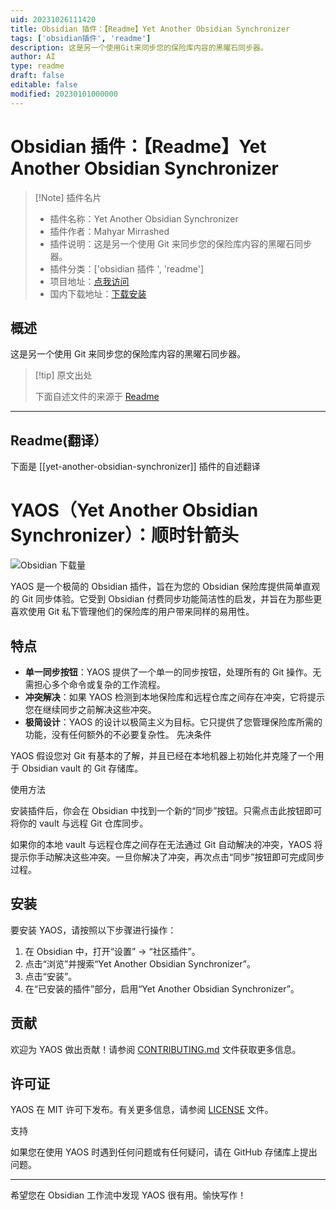 ```yaml
---
uid: 20231026111420
title: Obsidian 插件：【Readme】Yet Another Obsidian Synchronizer
tags: ['obsidian插件', 'readme']
description: 这是另一个使用Git来同步您的保险库内容的黑曜石同步器。
author: AI
type: readme
draft: false
editable: false
modified: 20230101000000
---
```


# Obsidian 插件：【Readme】Yet Another Obsidian Synchronizer

> [!Note] 插件名片
> - 插件名称：Yet Another Obsidian Synchronizer
> - 插件作者：Mahyar Mirrashed
> - 插件说明：这是另一个使用 Git 来同步您的保险库内容的黑曜石同步器。
> - 插件分类：['obsidian 插件 ', 'readme']
> - 项目地址：[点我访问](https://github.com/mahyarmirrashed/yaos)
> - 国内下载地址：[下载安装](https://pkmer.cn/products/plugin/pluginMarket/?yet-another-obsidian-synchronizer)

## 概述

这是另一个使用 Git 来同步您的保险库内容的黑曜石同步器。

> [!tip] 原文出处
>
>下面自述文件的来源于 [Readme](https://ghproxy.net/https://raw.githubusercontent.com/mahyarmirrashed/yaos/main/README.md)

---

## Readme(翻译）

下面是 [[yet-another-obsidian-synchronizer]] 插件的自述翻译

# YAOS（Yet Another Obsidian Synchronizer）：顺时针箭头

![Obsidian 下载量](https://img.shields.io/badge/dynamic/json?logo=obsidian&color=%23483699&label=downloads&query=%24%5B%22yet-another-obsidian-synchronizer%22%5D.downloads&url=https%3A%2F%2Fraw.githubusercontent.com%2Fobsidianmd%2Fobsidian-releases%2Fmaster%2Fcommunity-plugin-stats.json)

YAOS 是一个极简的 Obsidian 插件，旨在为您的 Obsidian 保险库提供简单直观的 Git 同步体验。它受到 Obsidian 付费同步功能简洁性的启发，并旨在为那些更喜欢使用 Git 私下管理他们的保险库的用户带来同样的易用性。

## 特点

- **单一同步按钮**：YAOS 提供了一个单一的同步按钮，处理所有的 Git 操作。无需担心多个命令或复杂的工作流程。
- **冲突解决**：如果 YAOS 检测到本地保险库和远程仓库之间存在冲突，它将提示您在继续同步之前解决这些冲突。
- **极简设计**：YAOS 的设计以极简主义为目标。它只提供了您管理保险库所需的功能，没有任何额外的不必要复杂性。
先决条件

YAOS 假设您对 Git 有基本的了解，并且已经在本地机器上初始化并克隆了一个用于 Obsidian vault 的 Git 存储库。

使用方法

安装插件后，你会在 Obsidian 中找到一个新的“同步”按钮。只需点击此按钮即可将你的 vault 与远程 Git 仓库同步。

如果你的本地 vault 与远程仓库之间存在无法通过 Git 自动解决的冲突，YAOS 将提示你手动解决这些冲突。一旦你解决了冲突，再次点击“同步”按钮即可完成同步过程。

## 安装

要安装 YAOS，请按照以下步骤进行操作：

1. 在 Obsidian 中，打开“设置” &rarr; “社区插件”。
2. 点击“浏览”并搜索“Yet Another Obsidian Synchronizer”。
3. 点击“安装”。
4. 在“已安装的插件”部分，启用“Yet Another Obsidian Synchronizer”。

## 贡献

欢迎为 YAOS 做出贡献！请参阅 [CONTRIBUTING.md](./CONTRIBUTING.md) 文件获取更多信息。

## 许可证

YAOS 在 MIT 许可下发布。有关更多信息，请参阅 [LICENSE](LICENSE) 文件。

支持

如果您在使用 YAOS 时遇到任何问题或有任何疑问，请在 GitHub 存储库上提出问题。

---

希望您在 Obsidian 工作流中发现 YAOS 很有用。愉快写作！
